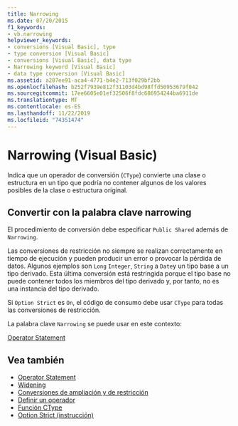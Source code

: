```yaml
---
title: Narrowing
ms.date: 07/20/2015
f1_keywords:
- vb.narrowing
helpviewer_keywords:
- conversions [Visual Basic], type
- type conversion [Visual Basic]
- conversions [Visual Basic], data type
- Narrowing keyword [Visual Basic]
- data type conversion [Visual Basic]
ms.assetid: a207ee91-aca4-4771-b4e2-713f029bf2bb
ms.openlocfilehash: b252f7939e812f31103d4bd98ffd50953679f042
ms.sourcegitcommit: 17ee6605e01ef32506f8fdc686954244ba6911de
ms.translationtype: MT
ms.contentlocale: es-ES
ms.lasthandoff: 11/22/2019
ms.locfileid: "74351474"
---
```

# <a name="narrowing-visual-basic"></a>Narrowing (Visual Basic)
Indica que un operador de conversión (`CType`) convierte una clase o estructura en un tipo que podría no contener algunos de los valores posibles de la clase o estructura original.  
  
## <a name="converting-with-the-narrowing-keyword"></a>Convertir con la palabra clave narrowing  
 El procedimiento de conversión debe especificar `Public Shared` además de `Narrowing`.  
  
 Las conversiones de restricción no siempre se realizan correctamente en tiempo de ejecución y pueden producir un error o provocar la pérdida de datos. Algunos ejemplos son `Long` `Integer`, `String` a `Date`y un tipo base a un tipo derivado. Esta última conversión está restringida porque el tipo base no puede contener todos los miembros del tipo derivado y, por tanto, no es una instancia del tipo derivado.  
  
 Si `Option Strict` es `On`, el código de consumo debe usar `CType` para todas las conversiones de restricción.  
  
 La palabra clave `Narrowing` se puede usar en este contexto:  
  
 [Operator Statement](../../../visual-basic/language-reference/statements/operator-statement.md)  
  
## <a name="see-also"></a>Vea también

- [Operator Statement](../../../visual-basic/language-reference/statements/operator-statement.md)
- [Widening](../../../visual-basic/language-reference/modifiers/widening.md)
- [Conversiones de ampliación y de restricción](../../../visual-basic/programming-guide/language-features/data-types/widening-and-narrowing-conversions.md)
- [Definir un operador](../../../visual-basic/programming-guide/language-features/procedures/how-to-define-an-operator.md)
- [Función CType](../../../visual-basic/language-reference/functions/ctype-function.md)
- [Option Strict (instrucción)](../../../visual-basic/language-reference/statements/option-strict-statement.md)
